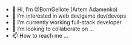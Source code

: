 - 👋 Hi, I’m @BornGellote (Artem Adamenko)
- 👀 I’m interested in web dev/game dev/devops
- 🌱 I’m currently working full-stack developer
- 💞️ I’m looking to collaborate on ...
- 📫 How to reach me ...

<!---
BornGellote/BornGellote is a ✨ special ✨ repository because its `README.md` (this file) appears on your GitHub profile.
You can click the Preview link to take a look at your changes.
--->

